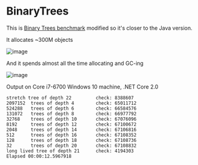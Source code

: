 # BinaryTrees

This is [Binary Trees benchmark](http://benchmarksgame.alioth.debian.org/u64q/program.php?test=binarytrees&lang=fsharpcore&id=3)
modified so it's closer to the Java version.

It allocates ~300M objects

![image](https://user-images.githubusercontent.com/873919/32607347-ba8c01b8-c569-11e7-99f0-174e157bd91f.png)

And it spends almost all the time allocating and GC-ing

![image](https://user-images.githubusercontent.com/873919/32607550-6b61529a-c56a-11e7-9491-e07dc628827b.png)

Output on Core i7-6700 Windows 10 machine, .NET Core 2.0
```
stretch tree of depth 22         check: 8388607
2097152  trees of depth 4        check: 65011712
524288   trees of depth 6        check: 66584576
131072   trees of depth 8        check: 66977792
32768    trees of depth 10       check: 67076096
8192     trees of depth 12       check: 67100672
2048     trees of depth 14       check: 67106816
512      trees of depth 16       check: 67108352
128      trees of depth 18       check: 67108736
32       trees of depth 20       check: 67108832
long lived tree of depth 21      check: 4194303
Elapsed 00:00:12.5967918
```
